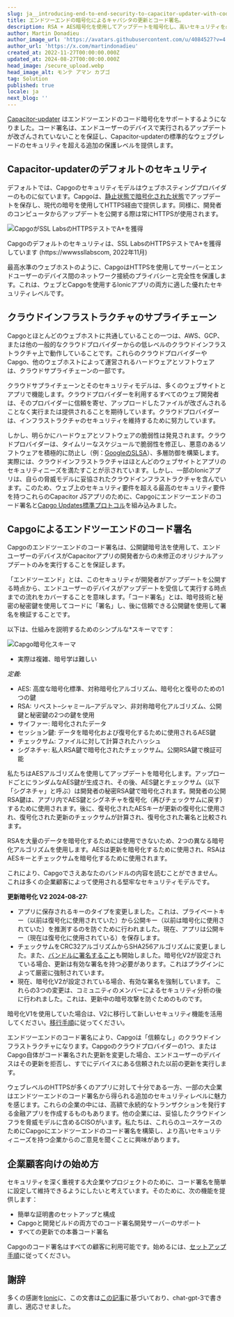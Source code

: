 ```yaml
---
slug: ja__introducing-end-to-end-security-to-capacitor-updater-with-code-signing
title: エンドツーエンドの暗号化によるキャパシタの更新とコード署名。
description: RSA + AES暗号化を使用してアップデートを暗号化し、高いセキュリティを必要とする企業やアプリケーション向けに開発されました。
author: Martin Donadieu
author_image_url: 'https://avatars.githubusercontent.com/u/4084527?v=4'
author_url: 'https://x.com/martindonadieu'
created_at: 2022-11-27T00:00:00.000Z
updated_at: 2024-08-27T00:00:00.000Z
head_image: /secure_upload.webp
head_image_alt: モンテ アマン カプゴ
tag: Solution
published: true
locale: ja
next_blog: ''
---
```


[Capacitor-updater](https://githubcom/Cap-go/capacitor-updater/) はエンドツーエンドのコード暗号化をサポートするようになりました。コード署名は、エンドユーザーのデバイスで実行されるアップデートが改ざんされていないことを保証し、Capacitor-updaterの標準的なウェブグレードのセキュリティを超える追加の保護レベルを提供します。

## Capacitor-updaterのデフォルトのセキュリティ

デフォルトでは、Capgoのセキュリティモデルはウェブホスティングプロバイダーのものに似ています。Capgoは、[静止状態で暗号化された状態](https://cloudgooglecom/docs/security/encryption/default-encryption/)でアップデートを保存し、現代の暗号を使用してHTTPS経由で提供します。同様に、開発者のコンピュータからアップデートを公開する際は常にHTTPSが使用されます。

![CapgoがSSL LabsのHTTPSテストでA+を獲得](/ssllabs_reportwebp)

Capgoのデフォルトのセキュリティは、SSL LabsのHTTPSテストでA+を獲得しています (https://wwwssllabscom, 2022年11月)

最高水準のウェブホストのように、CapgoはHTTPSを使用してサーバーとエンドユーザーのデバイス間のネットワーク接続のプライバシーと完全性を保護します。これは、ウェブとCapgoを使用するIonicアプリの両方に適した優れたセキュリティレベルです。

## クラウドインフラストラクチャのサプライチェーン

Capgoとほとんどのウェブホストに共通していることの一つは、AWS、GCP、または他の一般的なクラウドプロバイダーからの低レベルのクラウドインフラストラクチャ上で動作していることです。これらのクラウドプロバイダーやCapgo、他のウェブホストによって運営されるハードウェアとソフトウェアは、クラウドサプライチェーンの一部です。

クラウドサプライチェーンとそのセキュリティモデルは、多くのウェブサイトとアプリで機能します。クラウドプロバイダーを利用するすべてのウェブ開発者は、そのプロバイダーに信頼を寄せ、アップロードしたファイルが改ざんされることなく実行または提供されることを期待しています。クラウドプロバイダーは、インフラストラクチャのセキュリティを維持するために努力しています。

しかし、明らかにハードウェアとソフトウェアの脆弱性は発見されます。クラウドプロバイダーは、タイムリーなスケジュールで脆弱性を修正し、悪意のあるソフトウェアを積極的に防止し（例：[GoogleのSLSA](https://securitygoogleblogcom/2021/06/introducing-slsa-end-to-end-frameworkhtml/)）、多層防御を構築します。実際には、クラウドインフラストラクチャはほとんどのウェブサイトとアプリのセキュリティニーズを満たすことが示されています。しかし、一部のIonicアプリは、自らの脅威モデルに妥協されたクラウドインフラストラクチャを含んでいます。このため、ウェブ上のセキュリティ要件を超える最高のセキュリティ要件を持つこれらのCapacitor JSアプリのために、Capgoにエンドツーエンドのコード署名と[Capgo Updates標準プロトコル](/docs/self-hosted/auto-update/update-endpoint/)を組み込みました。

## Capgoによるエンドツーエンドのコード署名

Capgoのエンドツーエンドのコード署名は、公開鍵暗号法を使用して、エンドユーザーのデバイスがCapacitorアプリの開発者からの未修正のオリジナルアップデートのみを実行することを保証します。

「エンドツーエンド」とは、このセキュリティが開発者がアップデートを公開する時点から、エンドユーザーのデバイスがアップデートを受信して実行する時点までの流れをカバーすることを意味します。「コード署名」とは、暗号技術と秘密の秘密鍵を使用してコードに「署名」し、後に信頼できる公開鍵を使用して署名を検証することです。

以下は、仕組みを説明するためのシンプルな*スキーマです：

![Capgo暗号化スキーマ](/encryption_flowwebp)

* 実際は複雑、暗号学は難しい

*定義*:
- AES: 高度な暗号化標準、対称暗号化アルゴリズム、暗号化と復号のための1つの鍵
- RSA: リベスト–シャミール–アデルマン、非対称暗号化アルゴリズム、公開鍵と秘密鍵の2つの鍵を使用
- サイファー: 暗号化されたデータ
- セッション鍵: データを暗号化および復号化するために使用されるAES鍵
- チェックサム: ファイルに対して計算されたハッシュ
- シグネチャ: 私人RSA鍵で暗号化されたチェックサム。公開RSA鍵で検証可能

私たちはAESアルゴリズムを使用してアップデートを暗号化します。アップロードごとにランダムなAES鍵が生成され、その後、AES鍵とチェックサム（以下「シグネチャ」と呼ぶ）は開発者の秘密RSA鍵で暗号化されます。開発者の公開RSA鍵は、アプリ内でAES鍵とシグネチャを復号化（再びチェックサムに戻す）するために使用されます。後に、復号化されたAESキーが更新の復号化に使用され、復号化された更新のチェックサムが計算され、復号化された署名と比較されます。

RSAを大量のデータを暗号化するためには使用できないため、2つの異なる暗号化アルゴリズムを使用します。AESは更新を暗号化するために使用され、RSAはAESキーとチェックサムを暗号化するために使用されます。

これにより、Capgoでさえあなたのバンドルの内容を読むことができません。これは多くの企業顧客によって使用される堅牢なセキュリティモデルです。

**更新暗号化 V2 2024-08-27:**
- アプリに保存されるキーのタイプを変更しました。これは、プライベートキー（以前は復号化に使用されていた）から公開キー（以前は暗号化に使用されていた）を推測するのを防ぐために行われました。現在、アプリは公開キー（現在は復号化に使用されている）を保存します。
- チェックサムをCRC32アルゴリズムからSHA256アルゴリズムに変更しました。また、[バンドルに署名すること](https://enwikipediaorg/wiki/RSA_(cryptosystem)#Signing_messages)も開始しました。暗号化V2が設定されている場合、更新は有効な署名を持つ必要があります。これはプラグインによって厳密に強制されています。
- 現在、暗号化V2が設定されている場合、有効な署名を強制しています。
これらの3つの変更は、コミュニティのメンバーによるセキュリティ分析の後に行われました。これは、更新中の暗号攻撃を防ぐためのものです。

暗号化V1を使用していた場合は、V2に移行して新しいセキュリティ機能を活用してください。[移行手順](/docs/cli/migrations/encryption/)に従ってください。

エンドツーエンドのコード署名により、Capgoは「信頼なし」のクラウドインフラストラクチャになります。Capgoのクラウドプロバイダーの1つ、またはCapgo自体がコード署名された更新を変更した場合、エンドユーザーのデバイスはその更新を拒否し、すでにデバイスにある信頼された以前の更新を実行します。

ウェブレベルのHTTPSが多くのアプリに対して十分である一方、一部の大企業はエンドツーエンドのコード署名から得られる追加のセキュリティレベルに魅力を感じます。これらの企業の中には、高額で永続的なトランザクションを発行する金融アプリを作成するものもあります。他の企業には、妥協したクラウドインフラを脅威モデルに含めるCISOがいます。私たちは、これらのユースケースのためにCapgoにエンドツーエンドのコード署名を構築し、より高いセキュリティニーズを持つ企業からのご意見を聞くことに興味があります。

## 企業顧客向けの始め方

セキュリティを深く重視する大企業やプロジェクトのために、コード署名を簡単に設定して維持できるようにしたいと考えています。そのために、次の機能を提供します：

-   簡単な証明書のセットアップと構成
-   Capgoと開発ビルドの両方でのコード署名開発サーバーのサポート
-   すべての更新での本番コード署名

Capgoのコード署名はすべての顧客に利用可能です。始めるには、[セットアップ手順](/docs/cli/commands/#end-to-end-encryption-trustless)に従ってください。

## 謝辞

多くの感謝を[Ionic](https://ioniccom/)に、この文書は[この記事](https://ionicio/blog/introducing-the-ionic-end-to-end-testing-reference-example/)に基づいており、chat-gpt-3で書き直し、適応させました。